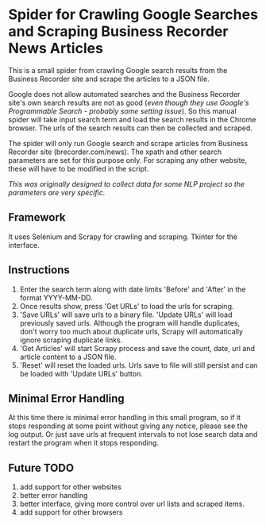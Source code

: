 # Spider for Crawling Google Searches and Scraping Business Recorder News Articles


This is a small spider from crawling Google search results from the Business Recorder site and scrape the articles to a JSON file.

Google does not allow automated searches and the Business Recorder site's own search results are not as good (*even though they use Google's Programmable Search - probably some setting issue*). So this manual spider will take input search term and load the search results in the Chrome browser. The urls of the search results can then be collected and scraped.

The spider will only run Google search and scrape articles from Business Recorder site (brecorder.com/news). The xpath and other search parameters are set for this purpose only. For scraping any other website, these will have to be modified in the script. 

*This was originally designed to collect data for some NLP project so the parameters are very specific.*

## Framework

It uses Selenium and Scrapy for crawling and scraping. Tkinter for the interface.

## Instructions

1. Enter the search term along with date limits 'Before' and 'After' in the format YYYY-MM-DD.
2. Once results show, press 'Get URLs' to load the urls for scraping.
3. 'Save URLs' will save urls to a binary file. 'Update URLs' will load previously saved urls. Although the program will handle duplicates, don't worry too much about duplicate urls, Scrapy will automatically ignore scraping duplicate links.
4. 'Get Articles' will start Scrapy process and save the count, date, url and article content to a JSON file.
5. 'Reset' will reset the loaded urls. Urls save to file will still persist and can be loaded with 'Update URLs' button.

## Minimal Error Handling

At this time there is minimal error handling in this small program, so if it stops responding at some point without giving any notice, please see the log output. Or just save urls at frequent intervals to not lose search data and restart the program when it stops responding.

## Future TODO

1. add support for other websites
2. better error handling
3. better interface, giving more control over url lists and scraped items.
4. add support for other browsers

